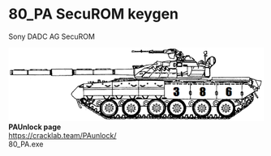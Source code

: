 # 80_PA SecuROM keygen
Sony DADC AG SecuROM

![80pa](t80.PNG)\
**PAUnlock page**\
https://cracklab.team/PAunlock/
\
80_PA.exe
